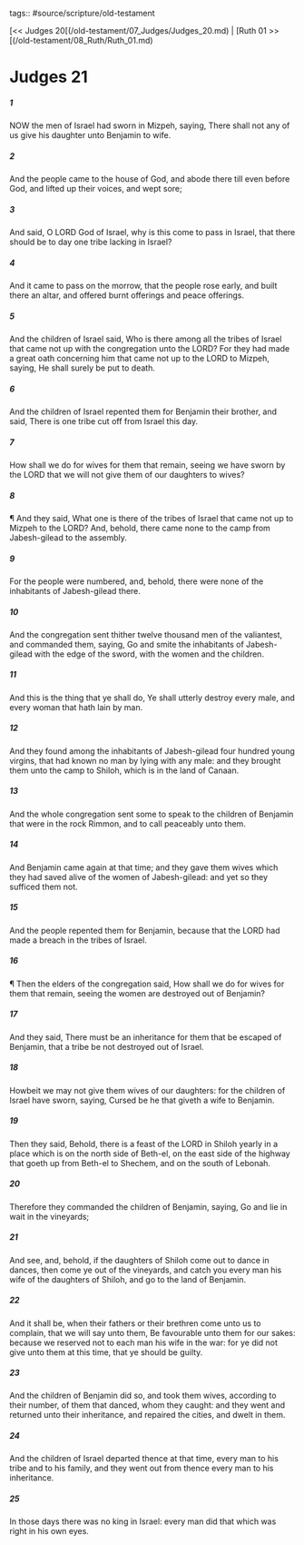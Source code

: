 tags:: #source/scripture/old-testament

[<< Judges 20[(/old-testament/07_Judges/Judges_20.md) | [Ruth 01 >>[(/old-testament/08_Ruth/Ruth_01.md)

# Judges 21

##### 1

NOW the men of Israel had sworn in Mizpeh, saying, There shall not any of us give his daughter unto Benjamin to wife.

##### 2

And the people came to the house of God, and abode there till even before God, and lifted up their voices, and wept sore;

##### 3

And said, O LORD God of Israel, why is this come to pass in Israel, that there should be to day one tribe lacking in Israel?

##### 4

And it came to pass on the morrow, that the people rose early, and built there an altar, and offered burnt offerings and peace offerings.

##### 5

And the children of Israel said, Who is there among all the tribes of Israel that came not up with the congregation unto the LORD? For they had made a great oath concerning him that came not up to the LORD to Mizpeh, saying, He shall surely be put to death.

##### 6

And the children of Israel repented them for Benjamin their brother, and said, There is one tribe cut off from Israel this day.

##### 7

How shall we do for wives for them that remain, seeing we have sworn by the LORD that we will not give them of our daughters to wives?

##### 8

¶ And they said, What one is there of the tribes of Israel that came not up to Mizpeh to the LORD? And, behold, there came none to the camp from Jabesh-gilead to the assembly.

##### 9

For the people were numbered, and, behold, there were none of the inhabitants of Jabesh-gilead there.

##### 10

And the congregation sent thither twelve thousand men of the valiantest, and commanded them, saying, Go and smite the inhabitants of Jabesh-gilead with the edge of the sword, with the women and the children.

##### 11

And this is the thing that ye shall do, Ye shall utterly destroy every male, and every woman that hath lain by man.

##### 12

And they found among the inhabitants of Jabesh-gilead four hundred young virgins, that had known no man by lying with any male: and they brought them unto the camp to Shiloh, which is in the land of Canaan.

##### 13

And the whole congregation sent some to speak to the children of Benjamin that were in the rock Rimmon, and to call peaceably unto them.

##### 14

And Benjamin came again at that time; and they gave them wives which they had saved alive of the women of Jabesh-gilead: and yet so they sufficed them not.

##### 15

And the people repented them for Benjamin, because that the LORD had made a breach in the tribes of Israel.

##### 16

¶ Then the elders of the congregation said, How shall we do for wives for them that remain, seeing the women are destroyed out of Benjamin?

##### 17

And they said, There must be an inheritance for them that be escaped of Benjamin, that a tribe be not destroyed out of Israel.

##### 18

Howbeit we may not give them wives of our daughters: for the children of Israel have sworn, saying, Cursed be he that giveth a wife to Benjamin.

##### 19

Then they said, Behold, there is a feast of the LORD in Shiloh yearly in a place which is on the north side of Beth-el, on the east side of the highway that goeth up from Beth-el to Shechem, and on the south of Lebonah.

##### 20

Therefore they commanded the children of Benjamin, saying, Go and lie in wait in the vineyards;

##### 21

And see, and, behold, if the daughters of Shiloh come out to dance in dances, then come ye out of the vineyards, and catch you every man his wife of the daughters of Shiloh, and go to the land of Benjamin.

##### 22

And it shall be, when their fathers or their brethren come unto us to complain, that we will say unto them, Be favourable unto them for our sakes: because we reserved not to each man his wife in the war: for ye did not give unto them at this time, that ye should be guilty.

##### 23

And the children of Benjamin did so, and took them wives, according to their number, of them that danced, whom they caught: and they went and returned unto their inheritance, and repaired the cities, and dwelt in them.

##### 24

And the children of Israel departed thence at that time, every man to his tribe and to his family, and they went out from thence every man to his inheritance.

##### 25

In those days there was no king in Israel: every man did that which was right in his own eyes.
